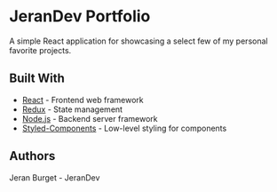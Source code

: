# JeranDev Portfolio

A simple React application for showcasing a select few of my personal favorite projects.

## Built With

- [React](https://reactjs.org/) - Frontend web framework
- [Redux](https://redux.js.org/) - State management
- [Node.js](https://nodejs.org/) - Backend server framework
- [Styled-Components](https://styled-components.com/) - Low-level styling for components

## Authors

Jeran Burget - JeranDev
